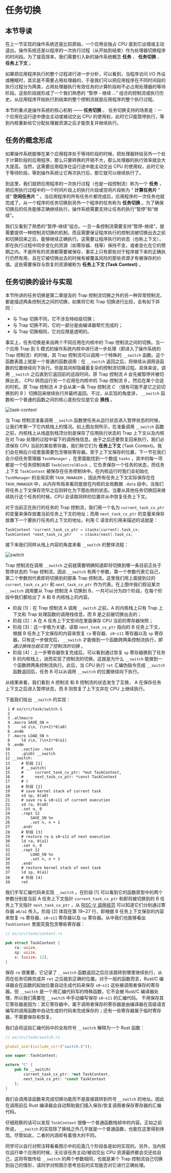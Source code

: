 # 任务切换

## 本节导读

在上一节实现的操作系统还是比较原始，一个应用会独占 CPU 直到它出错或主动退出。操作系统还是以程序的一次执行过程（从开始到结束）作为处理器切换程序的时间段。为了提高效率，我们需要引入新的操作系统概念 **任务** 、 **任务切换** 、**任务上下文** 。

如果把应用程序执行的整个过程进行进一步分析，可以看到，当程序访问 I/O 外设或睡眠时，其实是不需要占用处理器的，于是我们可以把应用程序在不同时间段的执行过程分为两类，占用处理器执行有效任务的计算阶段和不必占用处理器的等待阶段。这些阶段就形成了一个我们熟悉的 “暂停 - 继续 …” 组合的控制流或执行历史。从应用程序开始执行到结束的整个控制流就是应用程序的整个执行过程。

本节的重点是操作系统的核心机制 —— **任务切换** 。 任务切换支持的场景是：一个应用在运行途中便会主动或被动交出 CPU 的使用权，此时它只能暂停执行，等到内核重新给它分配处理器资源之后才能恢复并继续执行。

## 任务的概念形成

如果操作系统能够在某个应用程序处于等待阶段的时候，把处理器转给另外一个处于计算阶段的应用程序，那么只要转换的开销不大，那么处理器的执行效率就会大大提高。当然，这需要应用程序在运行途中能主动交出 CPU 的使用权，此时它处于等待阶段，等到操作系统让它再次执行后，那它就可以继续执行了。

到这里，我们就把应用程序的一次执行过程（也是一段控制流）称为一个 **任务** ，把应用执行过程中的一个时间片段上的执行片段或空闲片段称为 “ **计算任务片** ” 或“ **空闲任务片** ” 。当应用程序的所有任务片都完成后，应用程序的一次任务也就完成了。从一个程序的任务切换到另外一个程序的任务称为 **任务切换** 。为了确保切换后的任务能够正确继续执行，操作系统需要支持让任务的执行“暂停”和“继续”。

我们又看到了熟悉的“暂停-继续”组合。一旦一条控制流需要支持“暂停-继续”，就需要提供一种控制流切换的机制，而且需要保证程序执行的控制流被切换出去之前和切换回来之后，能够继续正确执行。这需要让程序执行的状态（也称上下文），即在执行过程中同步变化的资源（如寄存器、栈等）保持不变，或者变化在它的预期之内。不是所有的资源都需要被保存，事实上只有那些对于程序接下来的正确执行仍然有用，且在它被切换出去的时候有被覆盖风险的那些资源才有被保存的价值。这些需要保存与恢复的资源被称为 **任务上下文 (Task Context)** 。

## 任务切换的设计与实现

本节所讲的任务切换是第二章提及的 Trap 控制流切换之外的另一种异常控制流，都是描述两条控制流之间的切换，如果将它和 Trap 切换进行比较，会有如下异同：

- 与 Trap 切换不同，它不涉及特权级切换；
- 与 Trap 切换不同，它的一部分是由编译器帮忙完成的；
- 与 Trap 切换相同，它对应用是透明的。

事实上，任务切换是来自两个不同应用在内核中的 Trap 控制流之间的切换。当一个应用 Trap 到 S 模式的操作系统内核中进行进一步处理（即进入了操作系统的 Trap 控制流）的时候，其 Trap 控制流可以调用一个特殊的 `__switch` 函数。这个函数表面上就是一个普通的函数调用：在 `__switch` 返回之后，将继续从调用该函数的位置继续向下执行。但是其间却隐藏着复杂的控制流切换过程。具体来说，调用 `__switch` 之后直到它返回前的这段时间，原 Trap 控制流 *A* 会先被暂停并被切换出去， CPU 转而运行另一个应用在内核中的 Trap 控制流 *B* 。然后在某个合适的时机，原 Trap 控制流 *A* 才会从某一条 Trap 控制流 *C* （很有可能不是它之前切换到的 *B* ）切换回来继续执行并最终返回。不过，从实现的角度讲， `__switch` 函数和一个普通的函数之间的核心差别仅仅是它会 **换栈** 。

![task-context](./images/task-context.png)

当 Trap 控制流准备调用 `__switch` 函数使任务从运行状态进入暂停状态的时候，让我们考察一下它内核栈上的情况。如上图左侧所示，在准备调用 `__switch` 函数之前，内核栈上从栈底到栈顶分别是保存了应用执行状态的 Trap 上下文以及内核在对 Trap 处理的过程中留下的调用栈信息。由于之后还要恢复回来执行，我们必须保存 CPU 当前的某些寄存器，我们称它们为 **任务上下文** (Task Context)。我们会在稍后介绍里面需要包含哪些寄存器。至于上下文保存的位置，下一节在我们会介绍任务管理器 `TaskManager` ，在里面能找到一个数组 `tasks` ，其中的每一项都是一个任务控制块即 `TaskControlBlock` ，它负责保存一个任务的状态，而任务上下文 `TaskContext` 被保存在任务控制块中。在内核运行时我们会初始化 `TaskManager` 的全局实例 `TASK_MANAGER` ，因此所有任务上下文实际保存在在 `TASK_MANAGER` 中，从内存布局来看则是放在内核的全局数据 `.data` 段中。当我们将任务上下文保存完毕之后则转化为下图右侧的状态。当要从其他任务切换回来继续执行这个任务的时候，CPU 会读取同样的位置并从中恢复任务上下文。

对于当前正在执行的任务的 Trap 控制流，我们用一个名为 `current_task_cx_ptr` 的变量来保存放置当前任务上下文的地址；而用 `next_task_cx_ptr` 的变量来保存放置下一个要执行任务的上下文的地址。利用 C 语言的引用来描述的话就是：

```c
TaskContext *current_task_cx_ptr = &tasks[current].task_cx;
TaskContext *next_task_cx_ptr    = &tasks[next].task_cx;
```

接下来我们同样从栈上内容的角度来看 `__switch` 的整体流程：

![switch](./images/switch.png)

Trap 控制流在调用 `__switch` 之前就需要明确知道即将切换到哪一条目前正处于暂停状态的 Trap 控制流，因此 `__switch` 有两个参数，第一个参数代表它自己，第二个参数则代表即将切换到的那条 Trap 控制流。这里我们用上面提到过的 `current_task_cx_ptr` 和 `next_task_cx_ptr` 作为代表。在上图中我们假设某次 `__switch` 调用要从 Trap 控制流 A 切换到 B，一共可以分为四个阶段，在每个阶段中我们都给出了 A 和 B 内核栈上的内容。

- 阶段 [1]：在 Trap 控制流 A 调用 `__switch` 之前，A 的内核栈上只有 Trap 上下文和 Trap 处理函数的调用栈信息，而 B 是之前被切换出去的；
- 阶段 [2]：A 在 A 任务上下文空间在里面保存 CPU 当前的寄存器快照；
- 阶段 [3]：这一步极为关键，读取 `next_task_cx_ptr` 指向的 B 任务上下文，根据 B 任务上下文保存的内容来恢复 `ra` 寄存器、`s0~s11` 寄存器以及 `sp` 寄存器。只有这一步做完后， `__switch` 才能做到一个函数跨两条控制流执行，即 *通过换栈也就实现了控制流的切换* 。
- 阶段 [4]：上一步寄存器恢复完成后，可以看到通过恢复 `sp` 寄存器换到了任务 B 的内核栈上，进而实现了控制流的切换。这就是为什么 `__switch` 能做到一个函数跨两条控制流执行。此后，当 CPU 执行 `ret` 汇编伪指令完成 `__switch` 函数返回后，任务 B 可以从调用 `__switch` 的位置继续向下执行。

从结果来看，我们看到 A 控制流 和 B 控制流的状态发生了互换， A 在保存任务上下文之后进入暂停状态，而 B 则恢复了上下文并在 CPU 上继续执行。

下面我们给出 `__switch` 的实现：

```assembly
 1 # os/src/task/switch.S
 2
 3 .altmacro
 4 .macro SAVE_SN n
 5     sd s\n, (\n+2)*8(a0)
 6 .endm
 7 .macro LOAD_SN n
 8     ld s\n, (\n+2)*8(a1)
 9 .endm
10     .section .text
11     .globl __switch
12 __switch:
13     # 阶段 [1]
14     # __switch(
15     #     current_task_cx_ptr: *mut TaskContext,
16     #     next_task_cx_ptr: *const TaskContext
17     # )
18     # 阶段 [2]
19     # save kernel stack of current task
20     sd sp, 8(a0)
21     # save ra & s0~s11 of current execution
22     sd ra, 0(a0)
23     .set n, 0
24     .rept 12
25         SAVE_SN %n
26         .set n, n + 1
27     .endr
28     # 阶段 [3]
29     # restore ra & s0~s11 of next execution
30     ld ra, 0(a1)
31     .set n, 0
32     .rept 12
33         LOAD_SN %n
34         .set n, n + 1
35     .endr
36     # restore kernel stack of next task
37     ld sp, 8(a1)
38     # 阶段 [4]
39     ret
```

我们手写汇编代码来实现 `__switch` 。在阶段 [1] 可以看到它的函数原型中的两个参数分别是当前 A 任务上下文指针 `current_task_cx_ptr` 和即将被切换到的 B 任务上下文指针 `next_task_cx_ptr` ，从 [RISC-V 调用规范](../lab2/func-call.md#调用规范) 可以知道它们分别通过寄存器 `a0/a1` 传入。阶段 [2] 体现在第 19~27 行，即根据 B 任务上下文保存的内容来恢复 `ra` 寄存器、`s0~s11` 寄存器以及 `sp` 寄存器。从中我们也能够看出 `TaskContext` 里面究竟包含哪些寄存器：

```rust
// os/src/task/context.rs

pub struct TaskContext {
    ra: usize,
    sp: usize,
    s: [usize; 12],
}
```

保存 `ra` 很重要，它记录了 `__switch` 函数返回之后应该跳转到哪里继续执行，从而在任务切换完成并 `ret` 之后能到正确的位置。对于一般的函数而言，Rust/C 编译器会在函数的起始位置自动生成代码来保存 `s0~s11` 这些被调用者保存的寄存器。但 `__switch` 是一个用汇编代码写的特殊函数，它不会被 Rust/C 编译器处理，所以我们需要在 `__switch` 中手动编写保存 `s0~s11` 的汇编代码。 不用保存其它寄存器是因为：其它寄存器中，属于调用者保存的寄存器是由编译器在高级语言编写的调用函数中自动生成的代码来完成保存的；还有一些寄存器属于临时寄存器，不需要保存和恢复。

我们会将这段汇编代码中的全局符号 `__switch` 解释为一个 Rust 函数：

```rust
// os/src/task/switch.rs

global_asm!(include_str!("switch.S"));

use super::TaskContext;

extern "C" {
    pub fn __switch(
        current_task_cx_ptr: *mut TaskContext,
        next_task_cx_ptr: *const TaskContext
    );
}
```

我们会调用该函数来完成切换功能而不是直接跳转到符号 `__switch` 的地址。因此在调用前后 Rust 编译器会自动帮助我们插入保存/恢复调用者保存寄存器的汇编代码。

仔细观察的话可以发现 `TaskContext` 很像一个普通函数栈帧中的内容。正如之前所说， `__switch` 的实现除了换栈之外几乎就是一个普通函数，也能在这里得到体现。尽管如此，二者的内涵却有着很大的不同。

同学可以自行对照注释看看图示中的后面几个阶段各是如何实现的。另外，当内核仅运行单个应用的时候，无论该任务主动/被动交出 CPU 资源最终都会交还给自己，这将导致传给 `__switch` 的两个参数相同，也就是某个 Trap 控制流自己切换到自己的情形，请同学对照图示思考目前的实现能否对它进行正确处理。